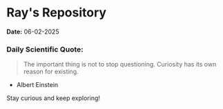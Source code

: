 # Ray's Repository

**Date:** 06-02-2025

### Daily Scientific Quote:
> The important thing is not to stop questioning. Curiosity has its own reason for existing.
- Albert Einstein

Stay curious and keep exploring!
